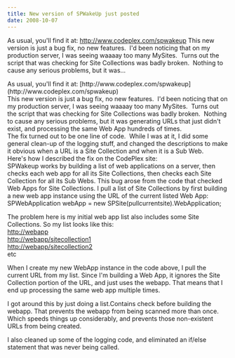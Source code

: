 ```yaml
---
title: New version of SPWakeUp just posted
date: 2008-10-07
---
```


As usual, you'll find it at: http://www.codeplex.com/spwakeup This new version is just a bug fix, no new features.  I'd been noticing that on my production server, I was seeing waaaay too many MySites.  Turns out the script that was checking for Site Collections was badly broken.  Nothing to cause any serious problems, but it was…


<!-- end -->

<div dir="ltr">As usual, you'll find it at: [http://www.codeplex.com/spwakeup](http://www.codeplex.com/spwakeup)


<div></div>
<div>This new version is just a bug fix, no new features.  I'd been noticing that on my production server, I was seeing waaaay too many MySites.  Turns out the script that was checking for Site Collections was badly broken.  Nothing to cause any serious problems, but it was generating URLs that just didn't exist, and processing the same Web App hundreds of times.  </div>
<div></div>
<div>The fix turned out to be one line of code.  While I was at it, I did some general clean-up of the logging stuff, and changed the descriptions to make it obvious when a URL is a Site Collection and when it is a Sub Web.</div>
<div></div>
<div>Here's how I described the fix on the CodePlex site:</div>
<div>SPWakeup works by building a list of web applications on a server, then checks  each web app for all its Site Collections, then checks each Site Collection for  all its Sub Webs. This bug arose from the code that checked Web Apps for Site  Collections.  
I pull a list of Site Collections by first building a new web  app instance using the URL of the current listed Web App: SPWebApplication  webApp = new SPSite(pullcurrentsite).WebApplication;

The problem here is my initial web app list also includes some Site Collections. So my list looks like this:  
[http://webapp](http://webapp/)  
[http://webapp/sitecollection1](http://webapp/sitecollection1)  
[http://webapp/sitecollection2](http://webapp/sitecollection2)  
etc

When I create my new WebApp instance in the code above, I pull the current URL from my list. Since I'm building a Web App, it ignores the Site Collection portion of the URL, and just uses the webapp. That means that I end up processing the same web app multiple times. 

I got around this by just doing a list.Contains check before building the webapp. That prevents the webapp from being scanned more than once. Which speeds things up considerably, and prevents those non-existent URLs from being created.

I also cleaned up some of the  logging code, and eliminated an if/else statement that was never being called.</div>
</div>

